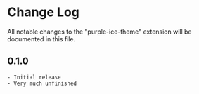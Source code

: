 # Change Log

All notable changes to the "purple-ice-theme" extension will be documented in this file.

## 0.1.0
    - Initial release
    - Very much unfinished
